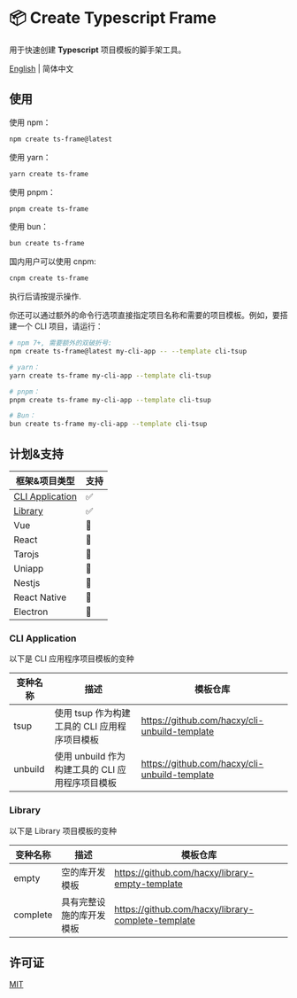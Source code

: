 # 📦 Create Typescript Frame

用于快速创建 **Typescript** 项目模板的脚手架工具。

[English](https://github.com/hacxy/create-ts-frame?tab=readme-ov-file#-create-typescript-frame) | 简体中文

## 使用

使用 npm：

```sh
npm create ts-frame@latest
```

使用 yarn：

```sh
yarn create ts-frame
```

使用 pnpm：

```sh
pnpm create ts-frame
```

使用 bun：

```sh
bun create ts-frame
```

国内用户可以使用 cnpm:

```sh
cnpm create ts-frame
```

执行后请按提示操作.

你还可以通过额外的命令行选项直接指定项目名称和需要的项目模板。例如，要搭建一个 CLI 项目，请运行：

```sh
# npm 7+, 需要额外的双破折号:
npm create ts-frame@latest my-cli-app -- --template cli-tsup

# yarn：
yarn create ts-frame my-cli-app --template cli-tsup

# pnpm：
pnpm create ts-frame my-cli-app --template cli-tsup

# Bun：
bun create ts-frame my-cli-app --template cli-tsup
```

## 计划&支持

| 框架&项目类型                       | 支持 |
| ----------------------------------- | ---- |
| [CLI Application](#cli-application) | ✅   |
| [Library](#library)                 | ✅   |
| Vue                                 | 🚧   |
| React                               | 🚧   |
| Tarojs                              | 🚧   |
| Uniapp                              | 🚧   |
| Nestjs                              | 🚧   |
| React Native                        | 🚧   |
| Electron                            | 🚧   |

### CLI Application

以下是 CLI 应用程序项目模板的变种

| 变种名称 | 描述                                             | 模板仓库                                        |
| -------- | ------------------------------------------------ | ----------------------------------------------- |
| tsup     | 使用 tsup 作为构建工具的 CLI 应用程序项目模板    | <https://github.com/hacxy/cli-unbuild-template> |
| unbuild  | 使用 unbuild 作为构建工具的 CLI 应用程序项目模板 | <https://github.com/hacxy/cli-unbuild-template> |

### Library

以下是 Library 项目模板的变种

| 变种名称 | 描述                     | 模板仓库                                             |
| -------- | ------------------------ | ---------------------------------------------------- |
| empty    | 空的库开发模板           | <https://github.com/hacxy/library-empty-template>    |
| complete | 具有完整设施的库开发模板 | <https://github.com/hacxy/library-complete-template> |

## 许可证

[MIT](https://github.com/hacxy/create-ts-frame/blob/main/LICENSE)
